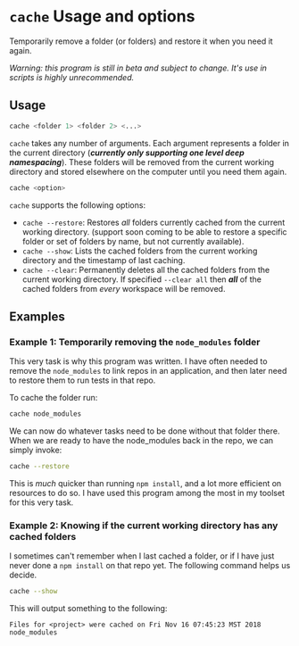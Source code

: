 # `cache` Usage and options

Temporarily remove a folder (or folders) and restore it when you need it again.

_Warning: this program is still in beta and subject to change. It's use in scripts is highly unrecommended._

## Usage

```sh
cache <folder 1> <folder 2> <...>
```

`cache` takes any number of arguments. Each argument represents a folder in the 
current directory (**_currently only supporting one level deep namespacing_**). 
These folders will be removed from the current working directory and stored 
elsewhere on the computer until you need them again.

```sh
cache <option>
```

`cache` supports the following options:

- `cache --restore`: Restores _all_ folders currently cached from the current working directory. (support soon coming to be able to restore a specific folder or set of folders by name, but not currently available).
- `cache --show`: Lists the cached folders from the current working directory and the timestamp of last caching.
- `cache --clear`: Permanently deletes all the cached folders from the current working directory. If specified `--clear all` then **_all_** of the cached folders from _every_ workspace will be removed.

## Examples

### Example 1: Temporarily removing the `node_modules` folder

This very task is why this program was written. I have often needed to remove the 
`node_modules` to link repos in an application, and then later need to restore 
them to run tests in that repo. 

To cache the folder run:

```sh
cache node_modules
```

We can now do whatever tasks need to be done without that folder there. When we 
are ready to have the node_modules back in the repo, we can simply invoke:

```sh
cache --restore
```

This is _much_ quicker than running `npm install`, and a lot more efficient on
resources to do so. I have used this program among the most in my toolset for
this very task.


### Example 2: Knowing if the current working directory has any cached folders

I sometimes can't remember when I last cached a folder, or if I have just never
done a `npm install` on that repo yet. The following command helps us decide.

```sh
cache --show
```

This will output something to the following:

```
Files for <project> were cached on Fri Nov 16 07:45:23 MST 2018
node_modules
```
